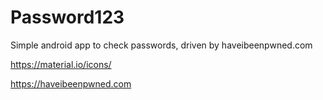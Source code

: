 # Password123
Simple android app to check passwords, driven by haveibeenpwned.com



https://material.io/icons/

https://haveibeenpwned.com

